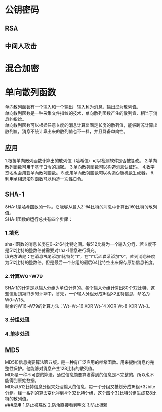 # 公钥密码
## RSA
## 中间人攻击
# 混合加密

# 单向散列函数
单向散列函数有一个输入和一个输出，输入称为消息，输出成为散列值。<br>
单向散列函数是一种采集文件指纹的技术，单向散列函数产生的散列值，相当于消息的指纹。<br>
单向散列函数可以根据任意长度的消息计算出固定长度的散列值，能够跨苏计算出散列值，消息不统计算出来的散列值也不一样，并且具备单向性。<br>
## 应用
1.根据单向散列函数计算出的散列值（哈希值）可以检测软件是否被篡改。
2.单向散列函数可用于基于口令的加密。
3.单向散列函数可以构造消息认证码。
4.数字签名也会用到单向散列函数。
5.使用单向散列函数可以构造伪随机数生成器。
6.利用单相思浓烈函数可以构造一次性口令。
## SHA-1
SHA-1是哈希函数的一种。它能够从最大2^64比特的消息中计算出160比特的散列值。<br>
SHA-1函数的运行总共有四个步骤：<br>
### 1.填充
sha-1函数的消息长度在0~2^64比特之间。每512比特为一个输入分组，若长度不是512比特的整数倍就需要对sha-1信息进行填充。<br>
填充方法是：在消息末尾添加1比特的“1”，在“1”后面联系添加“0”，直到消息长度为512比特的整数倍。但是最后一个分组的最后64比特空出来保存原始信息长度。<br>
### 2.计算W0~W79
SHA-1的计算是以输入分组为单位计算的。每个输入分组计算出80个32比特。这些值用到第四步的计算中。首先，一个输入分组分成16组32比特信息，命名为W0~W15。<br>
剩余的W16~W79的计算方法：Wt=Wt-16 XOR Wt-14 XOR Wt-8 XOR Wt-3。<br>
### 3.分组处理
### 4.单步处理


## MD5
MD5即信息摘要算法第五版。是一种有广泛应用的哈希函数。用来提供消息的完整性保护。他能够对消息产生128比特的散列值。<br>
MD5是一种不可逆的算法，通过信息摘要算法得到的信息是不完整的，所以也不能得到原始数据。<br>
MD5以512比特信息分组来处理输入的信息，每一个分组又被划分成16组*32bite分组。经一系列的算法变化得到4个32比特分组，这个四个32比特分组生成128比特的散列值。<br>
###应用
1.防止被篡改
2.防治直接看到明文
3.防止抵赖
